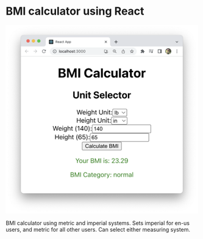 # BMI calculator using React

![Project Image](resources/project.png)

BMI calculator using metric and imperial systems. Sets imperial for en-us users, and metric for all other users. Can select either measuring system.